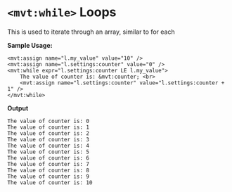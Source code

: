 # `<mvt:while>` Loops

This is used to iterate through an array, similar to for each

**Sample Usage:**

```
<mvt:assign name="l.my_value" value="10" />
<mvt:assign name="l.settings:counter" value="0" />
<mvt:while expr="l.settings:counter LE l.my_value">
    The value of counter is: &mvt:counter; <br>
    <mvt:assign name="l.settings:counter" value="l.settings:counter + 1" />
</mvt:while>
```

**Output**
```
The value of counter is: 0
The value of counter is: 1
The value of counter is: 2
The value of counter is: 3
The value of counter is: 4
The value of counter is: 5
The value of counter is: 6
The value of counter is: 7
The value of counter is: 8
The value of counter is: 9
The value of counter is: 10
```
